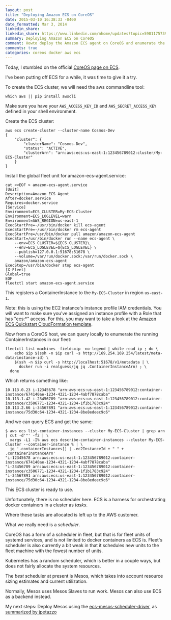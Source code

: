 ```yaml
---
layout: post
title: "Deploying Amazon ECS on CoreOS"
date: 2015-03-10 16:38:33 -0400
date_formatted: Mar 3, 2014
linkedin_share:
linkedin_share: https://www.linkedin.com/nhome/updates?topic=5981175739561623552
summary: Deploying Amazon ECS on CoreOS
comment: Howto deploy the Amazon ECS agent on CoreOS and enumerate the cluster
comments: true
categories: coreos docker aws ecs
---
```

Today, I stumbled on the official [CoreOS page on ECS](https://coreos.com/docs/running-coreos/cloud-providers/ecs/).

I've been putting off ECS for a while, it was time to give it a try.

To create the ECS cluster, we will need the aws commandline tool:

    which aws || pip install awscli

Make sure you have your `AWS_ACCESS_KEY_ID` and `AWS_SECRET_ACCESS_KEY` defined in your shell environment.

Create the ECS cluster:

    aws ecs create-cluster --cluster-name Cosmos-Dev
    {
        "cluster": {
            "clusterName": "Cosmos-Dev",
            "status": "ACTIVE",
            "clusterArn": "arn:aws:ecs:us-east-1:123456789012:cluster/My-ECS-Cluster"
        }
    }

Install the global fleet unit for amazon-ecs-agent.service:

    cat <<EOF > amazon-ecs-agent.service
    [Unit]
    Description=Amazon ECS Agent
    After=docker.service
    Requires=docker.service
    [Service]
    Environment=ECS_CLUSTER=My-ECS-Cluster
    Environment=ECS_LOGLEVEL=warn
    Environment=AWS_REGION=us-east-1
    ExecStartPre=-/usr/bin/docker kill ecs-agent
    ExecStartPre=-/usr/bin/docker rm ecs-agent
    ExecStartPre=/usr/bin/docker pull amazon/amazon-ecs-agent
    ExecStart=/usr/bin/docker run --name ecs-agent \
        --env=ECS_CLUSTER=${ECS_CLUSTER}\
        --env=ECS_LOGLEVEL=${ECS_LOGLEVEL} \
        --publish=127.0.0.1:51678:51678 \
        --volume=/var/run/docker.sock:/var/run/docker.sock \
        amazon/amazon-ecs-agent
    ExecStop=/usr/bin/docker stop ecs-agent
    [X-Fleet]
    Global=true
    EOF
    fleetctl start amazon-ecs-agent.service

This registers a ContainerInstance to the `My-ECS-Cluster` in region `us-east-1`.

Note: this is using the EC2 instance's instance profile IAM credentials. You will want to make sure you've assigned an instance profile with a Role that has "ecs:*" access.
For this, you may want to take a look at the [Amazon ECS Quickstart CloudFormation template](https://s3.amazonaws.com/amazon-ecs-cloudformation/Amazon_ECS_Quickstart.template).

Now from a CoreOS host, we can query locally to enumerate the running ContainerInstances in our fleet:

    fleetctl list-machines -fields=ip -no-legend | while read ip ; do \
        echo $ip $(ssh -n $ip curl -s http://169.254.169.254/latest/meta-data/instance-id) \
        $(ssh -n $ip curl -s http://localhost:51678/v1/metadata | \
          docker run -i realguess/jq jq .ContainerInstanceArn) ; \
      done

Which returns something like:

    10.113.0.23 i-12345678 "arn:aws:ecs:us-east-1:123456789012:container-instance/674140ae-1234-4321-1234-4abf7878caba"
    10.113.1.42 i-23456789 "arn:aws:ecs:us-east-1:123456789012:container-instance/c3506771-1234-4321-1234-1f1b1783c924"
    10.113.2.66 i-34567891 "arn:aws:ecs:us-east-1:123456789012:container-instance/75d30c64-1234-4321-1234-8be8edeec9c6"

And we can query ECS and get the same:

    $ aws ecs list-container-instances --cluster My-ECS-Cluster | grep arn | cut -d'"' -f2 | \
      xargs -L1 -I% aws ecs describe-container-instances --cluster My-ECS-Cluster --container-instance % | \
      jq '.containerInstances[] | .ec2InstanceId + " " + .containerInstanceArn'
    "i-12345678 arn:aws:ecs:us-east-1:123456789012:container-instance/674140ae-1234-4321-1234-4abf7878caba"
    "i-23456789 arn:aws:ecs:us-east-1:123456789012:container-instance/c3506771-1234-4321-1234-1f1b1783c924"
    "i-34567891 arn:aws:ecs:us-east-1:123456789012:container-instance/75d30c64-1234-4321-1234-8be8edeec9c6"

This ECS cluster is ready to use.

Unfortunately, there is no scheduler here. ECS is a harness for orchestrating docker containers in a cluster as _tasks_. 

Where these tasks are allocated is left up to the AWS customer.

What we really need is a _scheduler_.

CoreOS has a form of a scheduler in fleet, but that is for fleet units of systemd services, and is not limited to docker containers as ECS is.
Fleet's scheduler is also currently a bit weak in that it schedules new units to the fleet machine with the fewest number of units.

Kubernetes has a random scheduler, which is better in a couple ways, but does not fairly allocate the system resources.

The _best_ scheduler at present is Mesos, which takes into account resource sizing estimates and current utilization.

Normally, Mesos uses Mesos Slaves to run work. Mesos can also use ECS as a backend instead.

My next steps: Deploy Mesos using the [ecs-mesos-scheduler-driver](https://github.com/awslabs/ecs-mesos-scheduler-driver), as [summarized by jpetazzo](http://jpetazzo.github.io/2015/01/14/amazon-docker-ecs-ec2-container-service/)

